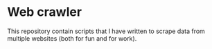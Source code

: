 # Web crawler

This repository contain scripts that I have written to scrape data from multiple websites (both for fun and for work).
